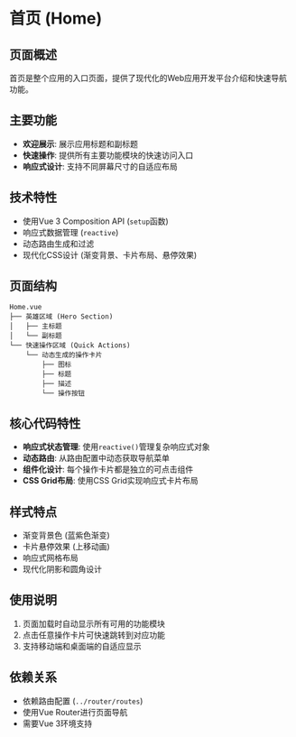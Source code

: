 # 首页 (Home)

## 页面概述
首页是整个应用的入口页面，提供了现代化的Web应用开发平台介绍和快速导航功能。

## 主要功能
- **欢迎展示**: 展示应用标题和副标题
- **快速操作**: 提供所有主要功能模块的快速访问入口
- **响应式设计**: 支持不同屏幕尺寸的自适应布局

## 技术特性
- 使用Vue 3 Composition API (`setup`函数)
- 响应式数据管理 (`reactive`)
- 动态路由生成和过滤
- 现代化CSS设计 (渐变背景、卡片布局、悬停效果)

## 页面结构
```
Home.vue
├── 英雄区域 (Hero Section)
│   ├── 主标题
│   └── 副标题
└── 快速操作区域 (Quick Actions)
    └── 动态生成的操作卡片
        ├── 图标
        ├── 标题
        ├── 描述
        └── 操作按钮
```

## 核心代码特性
- **响应式状态管理**: 使用`reactive()`管理复杂响应式对象
- **动态路由**: 从路由配置中动态获取导航菜单
- **组件化设计**: 每个操作卡片都是独立的可点击组件
- **CSS Grid布局**: 使用CSS Grid实现响应式卡片布局

## 样式特点
- 渐变背景色 (蓝紫色渐变)
- 卡片悬停效果 (上移动画)
- 响应式网格布局
- 现代化阴影和圆角设计

## 使用说明
1. 页面加载时自动显示所有可用的功能模块
2. 点击任意操作卡片可快速跳转到对应功能
3. 支持移动端和桌面端的自适应显示

## 依赖关系
- 依赖路由配置 (`../router/routes`)
- 使用Vue Router进行页面导航
- 需要Vue 3环境支持
